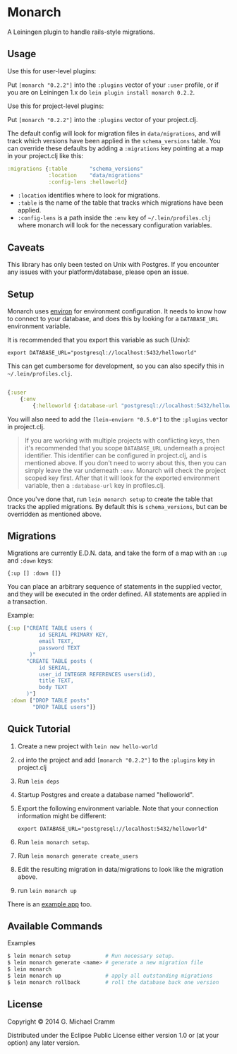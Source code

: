 # Monarch

A Leiningen plugin to handle rails-style migrations.

## Usage

Use this for user-level plugins:

Put `[monarch "0.2.2"]` into the `:plugins` vector of your
`:user` profile, or if you are on Leiningen 1.x do `lein plugin install
monarch 0.2.2`.

Use this for project-level plugins:

Put `[monarch "0.2.2"]` into the `:plugins` vector of your project.clj.

The default config will look for migration files in `data/migrations`, and will
track which versions have been applied in the `schema_versions` table. You can
override these defaults by adding a `:migrations` key pointing at a map in your
project.clj like this:

```clj
:migrations {:table       "schema_versions"
             :location    "data/migrations"
             :config-lens :helloworld}
```

* `:location` identifies where to look for migrations.
* `:table` is the name of the table that tracks which migrations have been
applied.
* `:config-lens` is a path inside the `:env` key of `~/.lein/profiles.clj` where
  monarch will look for the necessary configuration variables.

## Caveats

This library has only been tested on Unix with Postgres. If you encounter any
issues with your platform/database, please open an issue.

## Setup

Monarch uses [environ](https://github.com/weavejester/environ) for
environment configuration. It needs to know how to connect to your database, and
does this by looking for a `DATABASE_URL` environment variable.

It is recommended that you export this variable as such (Unix):

`export DATABASE_URL="postgresql://localhost:5432/helloworld"`

This can get cumbersome for development, so you can also specify this in
`~/.lein/profiles.clj`.

```clj

{:user
    {:env
        {:helloworld {:database-url "postgresql://localhost:5432/helloworld"}}}}

```

You will also need to add the `[lein-enviorn "0.5.0"]` to the `:plugins` vector
in project.clj.

> If you are working with multiple projects with conflicting keys, then it's
> recommended that you scope `DATABASE_URL` underneath a project identifier.
> This identifier can be configured in project.clj, and is mentioned above. If
> you don't need to worry about this, then you can simply leave the var
> underneath `:env`. Monarch will check the project scoped key first. After that
> it will look for the exported environment variable, then a `:database-url` key
> in profiles.clj.

Once you've done that, run `lein monarch setup` to create the table that tracks
the applied migrations. By default this is `schema_versions`, but can be
overridden as mentioned above.

## Migrations

Migrations are currently E.D.N. data, and take the form of a map with an `:up`
and `:down` keys:

`{:up [] :down []}`

You can place an arbitrary sequence of statements in the supplied vector, and they
will be executed in the order defined. All statements are applied in a
transaction.

Example:
```clj
{:up ["CREATE TABLE users (
          id SERIAL PRIMARY KEY,
          email TEXT,
          password TEXT
       )"
      "CREATE TABLE posts (
          id SERIAL,
          user_id INTEGER REFERENCES users(id),
          title TEXT,
          body TEXT
      )"]
 :down ["DROP TABLE posts"
        "DROP TABLE users"]}
```

## Quick Tutorial

1. Create a new project with `lein new hello-world`
2. `cd` into the project and add `[monarch "0.2.2"]` to the `:plugins` key in
   project.clj
3. Run `lein deps`
4. Startup Postgres and create a database named "helloworld".
5. Export the following environment variable. Note that your connection
   information might be different:

   `export DATABASE_URL="postgresql://localhost:5432/helloworld"`

5. Run `lein monarch setup`.
6. Run `lein monarch generate create_users`
7. Edit the resulting migration in data/migrations to look like the migration
   above.
8. run `lein monarch up`

There is an [example app](https://github.com/mcramm/monarch-blog) too.
## Available Commands

Examples
```bash
$ lein monarch setup           # Run necessary setup.
$ lein monarch generate <name> # generate a new migration file
$ lein monarch
$ lein monarch up              # apply all outstanding migrations
$ lein monarch rollback        # roll the database back one version
```

## License

Copyright © 2014 G. Michael Cramm

Distributed under the Eclipse Public License either version 1.0 or (at
your option) any later version.

